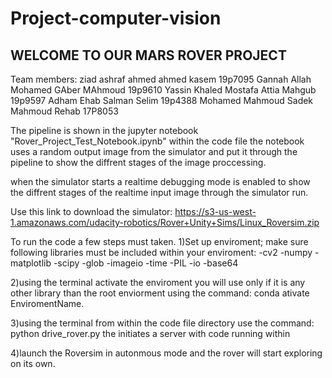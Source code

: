# Project-computer-vision
## WELCOME TO OUR MARS ROVER PROJECT

Team members: ziad ashraf ahmed ahmed kasem 19p7095
Gannah Allah Mohamed GAber MAhmoud 19p9610
Yassin Khaled Mostafa Attia Mahgub 19p9597
Adham Ehab Salman Selim 19p4388
Mohamed Mahmoud Sadek Mahmoud Rehab 17P8053

The pipeline is shown in the jupyter notebook "Rover_Project_Test_Notebook.ipynb" within the code file
the notebook uses a random output image from the simulator and put it through the pipeline to show the
diffrent stages of the image proccessing.

when the simulator starts a realtime debugging mode is enabled to show the diffrent stages of the realtime
input image through the simulator run.

Use this link to download the simulator:
https://s3-us-west-1.amazonaws.com/udacity-robotics/Rover+Unity+Sims/Linux_Roversim.zip

To run the code a few steps must taken.
1)Set up enviroment; make sure following libraries must be included within your enviroment:
	-cv2
	-numpy
	-matplotlib
	-scipy
	-glob
	-imageio
	-time
	-PIL
	-io
	-base64

2)using the terminal activate the enviroment you will use only if it is any other library than the root enviorment
  using the command: conda ativate EnviromentName.

3)using the terminal from within the code file directory use the command: python drive_rover.py
  the initiates a server with code running within

4)launch the Roversim in autonmous mode and the rover will start exploring on its own. 	
